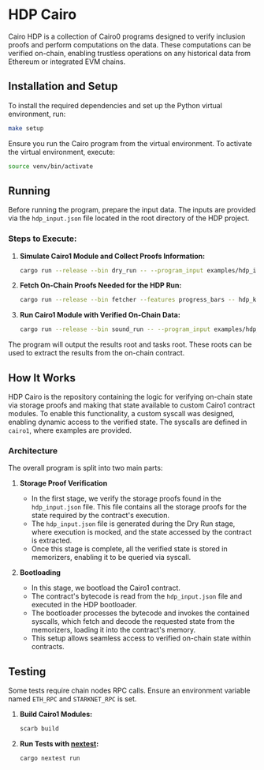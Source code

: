 # HDP Cairo

Cairo HDP is a collection of Cairo0 programs designed to verify inclusion proofs and perform computations on the data. These computations can be verified on-chain, enabling trustless operations on any historical data from Ethereum or integrated EVM chains.

## Installation and Setup

To install the required dependencies and set up the Python virtual environment, run:

```bash
make setup
```

Ensure you run the Cairo program from the virtual environment. To activate the virtual environment, execute:

```bash
source venv/bin/activate
```

## Running

Before running the program, prepare the input data. The inputs are provided via the `hdp_input.json` file located in the root directory of the HDP project.

### Steps to Execute:

1. **Simulate Cairo1 Module and Collect Proofs Information:**
   ```bash
   cargo run --release --bin dry_run -- --program_input examples/hdp_input.json --program_output hdp_keys.json --layout starknet_with_keccak
   ```

2. **Fetch On-Chain Proofs Needed for the HDP Run:**
   ```bash
   cargo run --release --bin fetcher --features progress_bars -- hdp_keys.json --program_output hdp_proofs.json
   ```

3. **Run Cairo1 Module with Verified On-Chain Data:**
   ```bash
   cargo run --release --bin sound_run -- --program_input examples/hdp_input.json --program_proofs hdp_proofs.json --print_output --layout starknet_with_keccak --cairo_pie_output pie.zip
   ```

The program will output the results root and tasks root. These roots can be used to extract the results from the on-chain contract.

## How It Works

HDP Cairo is the repository containing the logic for verifying on-chain state via storage proofs and making that state available to custom Cairo1 contract modules. To enable this functionality, a custom syscall was designed, enabling dynamic access to the verified state. The syscalls are defined in `cairo1`, where examples are provided.

### Architecture

The overall program is split into two main parts:

1. **Storage Proof Verification**
   - In the first stage, we verify the storage proofs found in the `hdp_input.json` file. This file contains all the storage proofs for the state required by the contract's execution.
   - The `hdp_input.json` file is generated during the Dry Run stage, where execution is mocked, and the state accessed by the contract is extracted.
   - Once this stage is complete, all the verified state is stored in memorizers, enabling it to be queried via syscall.

2. **Bootloading**
   - In this stage, we bootload the Cairo1 contract.
   - The contract's bytecode is read from the `hdp_input.json` file and executed in the HDP bootloader.
   - The bootloader processes the bytecode and invokes the contained syscalls, which fetch and decode the requested state from the memorizers, loading it into the contract's memory.
   - This setup allows seamless access to verified on-chain state within contracts.

## Testing

Some tests require chain nodes RPC calls. Ensure an environment variable named `ETH_RPC` and `STARKNET_RPC` is set.

1. **Build Cairo1 Modules:**
   ```bash
   scarb build
   ```

2. **Run Tests with [nextest](https://nexte.st/):**
   ```bash
   cargo nextest run
   ```

